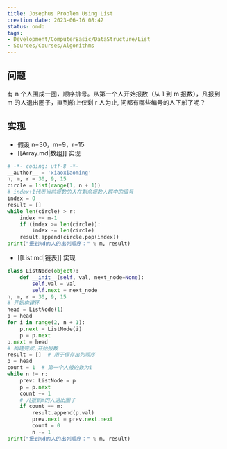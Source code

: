 ```yaml
---
title: Josephus Problem Using List
creation date: 2023-06-16 08:42 
status: ondo
tags: 
- Development/ComputerBasic/DataStructure/List
- Sources/Courses/Algorithms
---
```


## 问题

有 n 个人围成一圈，顺序排号。从第一个人开始报数（从 1 到 m 报数），凡报到 m 的人退出圈子，直到船上仅剩 r 人为止, 问都有哪些编号的人下船了呢？

## 实现

- 假设 n=30，m=9，r=15
- [[Array.md|数组]] 实现

```python
# -*- coding: utf-8 -*-
__author__ = 'xiaoxiaoming'
n, m, r = 30, 9, 15
circle = list(range(1, n + 1))
# index+1代表当前报数的人在剩余报数人群中的编号
index = 0
result = []
while len(circle) > r:
    index += m-1
    if (index >= len(circle)):
        index -= len(circle)
    result.append(circle.pop(index))
print("报到%d的人的出列顺序：" % m, result)
```

- [[List.md|链表]] 实现

```python
class ListNode(object):
    def __init__(self, val, next_node=None):
        self.val = val
        self.next = next_node
n, m, r = 30, 9, 15
# 开始构建环
head = ListNode(1)
p = head
for i in range(2, n + 1):
    p.next = ListNode(i)
    p = p.next
p.next = head
# 构建完成,开始报数
result = []  # 用于保存出列顺序
p = head
count = 1  # 第一个人报的数为1
while n != r:
    prev: ListNode = p
    p = p.next
    count += 1
    # 凡报到m的人退出圈子
    if count == m:
        result.append(p.val)
        prev.next = prev.next.next
        count = 0
        n -= 1
print("报到%d的人的出列顺序：" % m, result)
```